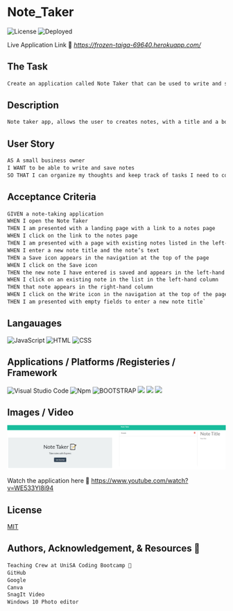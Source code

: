 # Note_Taker

![License](https://img.shields.io/static/v1?label=License&message=MIT&color=green)  ![Deployed](https://img.shields.io/static/v1?label=DEPLOYED&message=HEROKU&color=blue)

Live Application Link  👀  *https://frozen-taiga-69640.herokuapp.com/*


## The Task

```md
Create an application called Note Taker that can be used to write and save notes. This application will use an Express.js back end and will save and retrieve note data from a JSON file.
```

## Description

```md
Note taker app, allows the user to creates notes, with a title and a body. The user can save and delete the notes as required
```

## User Story

```md
AS A small business owner
I WANT to be able to write and save notes
SO THAT I can organize my thoughts and keep track of tasks I need to complete
```

## Acceptance Criteria

```md
GIVEN a note-taking application
WHEN I open the Note Taker
THEN I am presented with a landing page with a link to a notes page
WHEN I click on the link to the notes page
THEN I am presented with a page with existing notes listed in the left-hand column, plus empty fields to enter a new note title and the note’s text in the right-hand column
WHEN I enter a new note title and the note’s text
THEN a Save icon appears in the navigation at the top of the page
WHEN I click on the Save icon
THEN the new note I have entered is saved and appears in the left-hand column with the other existing notes
WHEN I click on an existing note in the list in the left-hand column
THEN that note appears in the right-hand column
WHEN I click on the Write icon in the navigation at the top of the page
THEN I am presented with empty fields to enter a new note title`
```

## Langauages

![JavaScript](	https://img.shields.io/badge/JavaScript-F7DF1E?style=for-the-badge&logo=javascript&logoColor=black) ![HTML](https://img.shields.io/badge/HTML-239120?style=for-the-badge&logo=html5&logoColor=white) ![CSS](https://img.shields.io/badge/CSS-239120?&style=for-the-badge&logo=css3&logoColor=white)


## Applications / Platforms /Registeries / Framework

![Visual Studio Code](https://img.shields.io/badge/--007ACC?logo=visual%20studio%20code&logoColor=ffffff) ![Npm](https://badgen.net/badge/icon/npm?icon=npm&label) ![BOOTSTRAP](https://img.shields.io/badge/Bootstrap-563D7C?style=for-the-badge&logo=bootstrap&logoColor=white) ![](https://img.shields.io/static/v1?message=HEROKU&color=blue) ![](https://img.shields.io/static/v1?message=INSOMNIA&color) ![](https://img.shields.io/static/v1?message=NodeJS&color)


## Images / Video

![Note Maker](./public/assets/images/Note_Taker.png)

Watch the application here  👀  https://www.youtube.com/watch?v=WE533YI8i94

## License

  [MIT](https://opensource.org/licenses/MIT/)

## Authors, Acknowledgement, & Resources 🤝
```md
Teaching Crew at UniSA Coding Bootcamp 🎉
GitHub 
Google
Canva 
SnagIt Video
Windows 10 Photo editor
```


